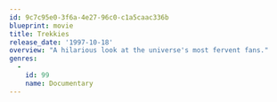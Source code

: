 ```yaml
---
id: 9c7c95e0-3f6a-4e27-96c0-c1a5caac336b
blueprint: movie
title: Trekkies
release_date: '1997-10-18'
overview: "A hilarious look at the universe's most fervent fans."
genres:
  -
    id: 99
    name: Documentary
---
```

